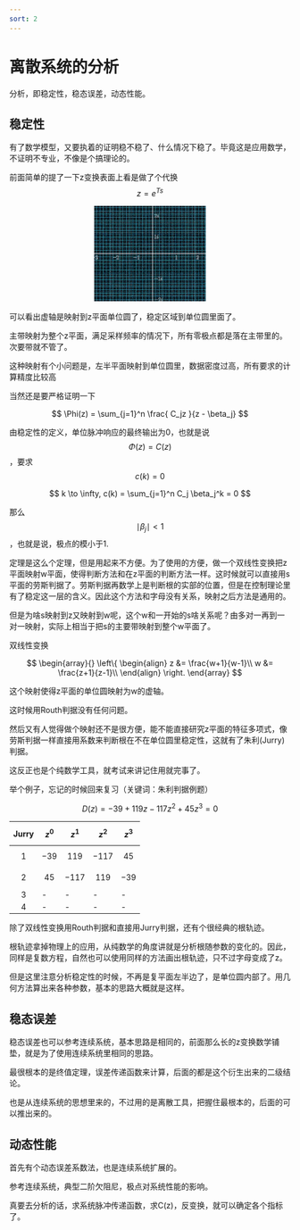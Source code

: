 ```yaml
---
sort: 2
---
```

# 离散系统的分析

分析，即稳定性，稳态误差，动态性能。

## 稳定性

有了数学模型，又要执着的证明稳不稳了、什么情况下稳了。毕竟这是应用数学，不证明不专业，不像是个搞理论的。

前面简单的提了一下z变换表面上看是做了个代换$$ z = e^{Ts} $$

<center>
    <img src="./images/z变换1.gif" width = 200>
</center>

可以看出虚轴是映射到z平面单位圆了，稳定区域到单位圆里面了。

主带映射为整个z平面，满足采样频率的情况下，所有零极点都是落在主带里的。次要带就不管了。

这种映射有个小问题是，左半平面映射到单位圆里，数据密度过高，所有要求的计算精度比较高

当然还是要严格证明一下

$$ \Phi(z) = \sum_{j=1}^n \frac{ C_jz }{z - \beta_j}   $$

由稳定性的定义，单位脉冲响应的最终输出为0，也就是说$$ \Phi(z) = C(z) $$，要求$$ c(k) = 0 $$

$$ k \to \infty, c(k) = \sum_{j=1}^n C_j \beta_j^k = 0 $$

那么$$ \mid \beta_j \mid < 1 $$，也就是说，极点的模小于1.

定理是这么个定理，但是用起来不方便。为了使用的方便，做一个双线性变换把z平面映射w平面，使得判断方法和在z平面的判断方法一样。这时候就可以直接用s平面的劳斯判据了。劳斯判据再数学上是判断根的实部的位置，但是在控制理论里有了稳定这一层的含义。因此这个方法和字母没有关系，映射之后方法是通用的。

但是为啥s映射到z又映射到w呢，这个w和一开始的s啥关系呢？由多对一再到一对一映射，实际上相当于把s的主要带映射到整个w平面了。

双线性变换

$$
\begin{array}{}
    \left\{
        \begin{align}
            z &= \frac{w+1}{w-1}\\
            w &= \frac{z+1}{z-1}\\
        \end{align}
    \right.
\end{array}
$$

这个映射使得z平面的单位圆映射为w的虚轴。

这时候用Routh判据没有任何问题。

然后又有人觉得做个映射还不是很方便，能不能直接研究z平面的特征多项式，像劳斯判据一样直接用系数来判断根在不在单位圆里稳定性，这就有了朱利(Jurry)判据。

这反正也是个纯数学工具，就考试来讲记住用就完事了。

举个例子，忘记的时候回来复习（关键词：朱利判据例题）

$$ D(z) = -39 + 119z -117z^2 + 45z^3 = 0 $$


|Jurry| $$ z^0 $$ | $$ z^1 $$ | $$ z^2 $$ | $$ z^3 $$ |
|:-:|-|-|-|-|
|1| $$ -39 $$ | $$ 119 $$ | $$ -117 $$ | $$ 45 $$ |
|2| $$ 45 $$ | $$ -117 $$ | $$ 119 $$ | $$ -39 $$ |
|3|-|-|-|-|
|4|-|-|-|-|



除了双线性变换用Routh判据和直接用Jurry判据，还有个很经典的根轨迹。

根轨迹拿掉物理上的应用，从纯数学的角度讲就是分析根随参数的变化的。因此，同样是复数方程，自然也可以使用同样的方法画出根轨迹，只不过字母变成了z。

但是这里注意分析稳定性的时候，不再是复平面左半边了，是单位圆内部了。用几何方法算出来各种参数，基本的思路大概就是这样。


## 稳态误差

稳态误差也可以参考连续系统，基本思路是相同的，前面那么长的z变换数学铺垫，就是为了使用连续系统里相同的思路。

最很根本的是终值定理，误差传递函数来计算，后面的都是这个衍生出来的二级结论。


也是从连续系统的思想里来的，不过用的是离散工具，把握住最根本的，后面的可以推出来的。



## 动态性能

首先有个动态误差系数法，也是连续系统扩展的。

参考连续系统，典型二阶欠阻尼，极点对系统性能的影响。


真要去分析的话，求系统脉冲传递函数，求C(z)，反变换，就可以确定各个指标了。







